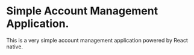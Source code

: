 # Simple Account Management Application.

This is a very simple account management application powered by React native.
